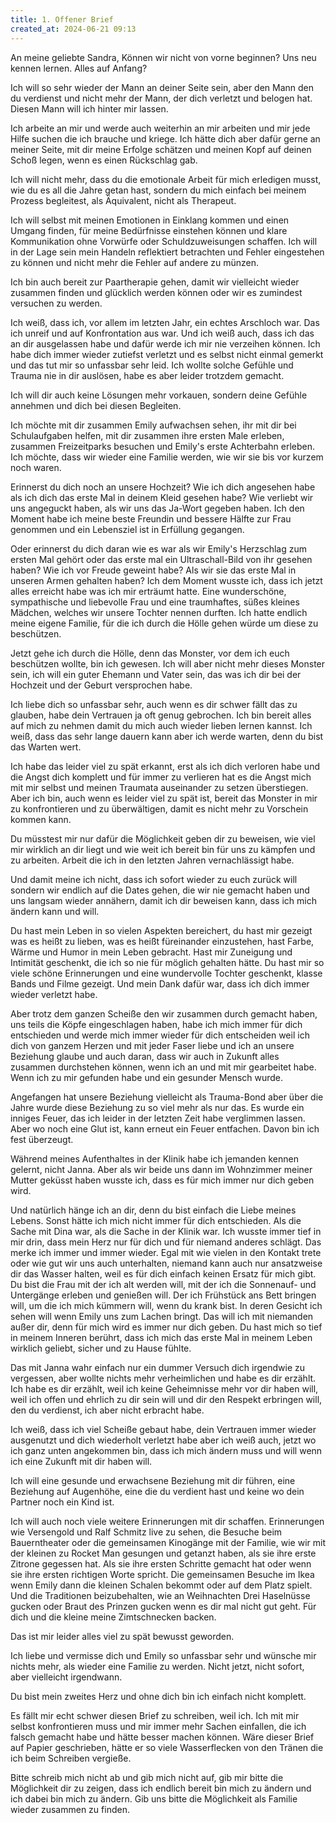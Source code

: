```yaml
---
title: 1. Offener Brief 
created_at: 2024-06-21 09:13
---
```


An meine geliebte Sandra,
Können wir nicht von vorne beginnen? Uns neu kennen lernen. Alles auf Anfang? 

Ich will so sehr wieder der Mann an deiner Seite sein, aber den Mann den du verdienst und nicht mehr der Mann, der dich verletzt und belogen hat. Diesen Mann will ich hinter mir lassen. 

Ich arbeite an mir und werde auch weiterhin an mir arbeiten und mir jede Hilfe suchen die ich brauche und kriege. Ich hätte dich aber dafür gerne an meiner Seite, mit dir meine Erfolge schätzen und meinen Kopf auf deinen Schoß legen, wenn es einen Rückschlag gab. 

Ich will nicht mehr, dass du die emotionale Arbeit für mich erledigen musst, wie du es all die Jahre getan hast, sondern du mich einfach bei meinem Prozess begleitest, als Äquivalent, nicht als Therapeut. 

Ich will selbst mit meinen Emotionen in Einklang kommen und einen Umgang finden, für meine Bedürfnisse einstehen können und klare Kommunikation ohne Vorwürfe oder Schuldzuweisungen schaffen. Ich will in der Lage sein mein Handeln reflektiert betrachten und Fehler eingestehen zu können und nicht mehr die Fehler auf andere zu münzen.

Ich bin auch bereit zur Paartherapie gehen, damit wir vielleicht wieder zusammen finden und glücklich werden können oder wir es zumindest versuchen zu werden.

Ich weiß, dass ich, vor allem im letzten Jahr, ein echtes Arschloch war. Das ich unreif und auf Konfrontation aus war. Und ich weiß auch, dass ich das an dir ausgelassen habe und dafür werde ich mir nie verzeihen können. Ich habe dich immer wieder zutiefst verletzt und es selbst nicht einmal gemerkt und das tut mir so unfassbar sehr leid. Ich wollte solche Gefühle und Trauma nie in dir auslösen, habe es aber leider trotzdem gemacht. 

Ich will dir auch keine Lösungen mehr vorkauen, sondern deine Gefühle annehmen und dich bei diesen Begleiten. 

Ich möchte mit dir zusammen Emily aufwachsen sehen, ihr mit dir bei Schulaufgaben helfen, mit dir zusammen ihre ersten Male erleben, zusammen Freizeitparks besuchen und Emily's erste Achterbahn erleben. Ich möchte, dass wir wieder eine Familie werden, wie wir sie bis vor kurzem noch waren. 

Erinnerst du dich noch an unsere Hochzeit? Wie ich dich angesehen habe als ich dich das erste Mal in deinem Kleid gesehen habe? Wie verliebt wir uns angeguckt haben, als wir uns das Ja-Wort gegeben haben. Ich den Moment habe ich meine beste Freundin und bessere Hälfte zur Frau genommen und ein Lebensziel ist in Erfüllung gegangen. 

Oder erinnerst du dich daran wie es war als wir Emily's Herzschlag zum ersten Mal gehört oder das erste mal ein Ultraschall-Bild von ihr gesehen haben? Wie ich vor Freude geweint habe? Als wir sie das erste Mal in unseren Armen gehalten haben? Ich dem Moment wusste ich, dass ich jetzt alles erreicht habe was ich mir erträumt hatte. Eine wunderschöne, sympathische und liebevolle Frau und eine traumhaftes, süßes kleines Mädchen, welches wir unsere Tochter nennen durften. Ich hatte endlich meine eigene Familie, für die ich durch die Hölle gehen würde um diese zu beschützen. 

Jetzt gehe ich durch die Hölle, denn das Monster, vor dem ich euch beschützen wollte, bin ich gewesen. Ich will aber nicht mehr dieses Monster sein, ich will ein guter Ehemann und Vater sein, das was ich dir bei der Hochzeit und der Geburt versprochen habe. 

Ich liebe dich so unfassbar sehr, auch wenn es dir schwer fällt das zu glauben, habe dein Vertrauen ja oft genug gebrochen. Ich bin bereit alles auf mich zu nehmen damit du mich auch wieder lieben lernen kannst. Ich weiß, dass das sehr lange dauern kann aber ich werde warten, denn du bist das Warten wert. 

Ich habe das leider viel zu spät erkannt, erst als ich dich verloren habe und die Angst dich komplett und für immer zu verlieren hat es die Angst mich mit mir selbst und meinen Traumata auseinander zu setzen überstiegen. Aber ich bin, auch wenn es leider viel zu spät ist, bereit das Monster in mir zu konfrontieren und zu überwältigen, damit es nicht mehr zu Vorschein kommen kann. 

Du müsstest mir nur dafür die Möglichkeit geben dir zu beweisen, wie viel mir wirklich an dir liegt und wie weit ich bereit bin für uns zu kämpfen und zu arbeiten. Arbeit die ich in den letzten Jahren vernachlässigt habe. 

Und damit meine ich nicht, dass ich sofort wieder zu euch zurück will sondern wir endlich  auf die Dates gehen, die wir nie gemacht haben und uns langsam wieder annähern, damit ich dir beweisen kann, dass ich mich ändern kann und will.

Du hast mein Leben in so vielen Aspekten bereichert, du hast mir gezeigt was es heißt zu lieben, was es heißt füreinander einzustehen, hast Farbe, Wärme und Humor in mein Leben gebracht. Hast mir Zuneigung und Intimität geschenkt, die ich so nie für möglich gehalten hätte. Du hast mir so viele schöne Erinnerungen und eine wundervolle Tochter geschenkt, klasse Bands und Filme gezeigt. Und mein Dank dafür war, dass ich dich immer wieder verletzt habe. 

Aber trotz dem ganzen Scheiße den wir zusammen durch gemacht haben, uns teils die Köpfe eingeschlagen haben, habe ich mich immer für dich entschieden und werde mich immer wieder für dich entscheiden weil ich dich von ganzem Herzen und mit jeder Faser liebe und ich an unsere Beziehung glaube und auch daran, dass wir auch in Zukunft alles zusammen durchstehen können, wenn ich an und mit mir gearbeitet habe. Wenn ich zu mir gefunden habe und ein gesunder Mensch wurde.

Angefangen hat unsere Beziehung vielleicht als Trauma-Bond aber über die Jahre wurde diese Beziehung zu so viel mehr als nur das. Es wurde ein inniges Feuer, das ich leider in der letzten Zeit habe verglimmen lassen. Aber wo noch eine Glut ist, kann erneut ein Feuer entfachen. Davon bin ich fest überzeugt.

Während meines Aufenthaltes in der Klinik habe ich jemanden kennen gelernt, nicht Janna. Aber als wir beide uns dann im Wohnzimmer meiner Mutter geküsst haben wusste ich, dass es für mich immer nur dich geben wird. 

Und natürlich hänge ich an dir, denn du bist einfach die Liebe meines Lebens. Sonst hätte ich mich nicht immer für dich entschieden. Als die Sache mit Dina war, als die Sache in der Klinik war. Ich wusste immer tief in mir drin, dass mein Herz nur für dich und für niemand anderes schlägt. Das merke ich immer und immer wieder. Egal mit wie vielen in den Kontakt trete oder wie gut wir uns auch unterhalten, niemand kann auch nur ansatzweise dir das Wasser halten, weil es für dich einfach keinen Ersatz für mich gibt. Du bist die Frau mit der ich alt werden will, mit der ich die Sonnenauf-  und Untergänge erleben und genießen will. Der ich Frühstück ans Bett bringen will, um die ich mich kümmern will, wenn du krank bist. In deren Gesicht ich sehen will wenn Emily uns zum Lachen bringt. Das will ich mit niemanden außer dir, denn für mich wird es immer nur dich geben. Du hast mich so tief in meinem Inneren berührt, dass ich mich das erste Mal in meinem Leben wirklich geliebt, sicher und zu Hause fühlte. 

Das mit Janna wahr einfach nur ein dummer Versuch dich irgendwie zu vergessen, aber wollte nichts mehr verheimlichen und habe es dir erzählt. Ich habe es dir erzählt, weil ich keine Geheimnisse mehr vor dir haben will, weil ich offen und ehrlich zu dir sein will und dir den Respekt erbringen will, den du verdienst, ich aber nicht erbracht habe. 

Ich weiß, dass ich viel Scheiße gebaut habe, dein Vertrauen immer wieder ausgenutzt und dich wiederholt verletzt habe aber ich weiß auch, jetzt wo ich ganz unten angekommen bin, dass ich mich ändern muss und will wenn ich eine Zukunft mit dir haben will. 

Ich will eine gesunde und erwachsene Beziehung mit dir führen, eine Beziehung auf Augenhöhe, eine die du verdient hast und keine wo dein Partner noch ein Kind ist. 

Ich will auch noch viele weitere Erinnerungen mit dir schaffen. Erinnerungen wie Versengold und Ralf Schmitz live zu sehen, die Besuche beim Bauerntheater oder die gemeinsamen Kinogänge mit der Familie, wie wir mit der kleinen zu Rocket Man gesungen und getanzt haben, als sie ihre erste Zitrone gegessen hat. Als sie ihre ersten Schritte gemacht hat oder wenn sie ihre ersten richtigen Worte spricht. Die gemeinsamen Besuche im Ikea wenn Emily dann die kleinen Schalen bekommt oder auf dem Platz spielt. Und die Traditionen beizubehalten, wie an Weihnachten Drei Haselnüsse gucken oder Braut des Prinzen gucken wenn es dir mal nicht gut geht. Für dich und die kleine meine Zimtschnecken backen. 

Das ist mir leider alles viel zu spät bewusst geworden. 

Ich liebe und vermisse dich und Emily so unfassbar sehr und wünsche mir nichts mehr, als wieder eine Familie zu werden. Nicht jetzt, nicht sofort, aber vielleicht irgendwann. 

Du bist mein zweites Herz und ohne dich bin ich einfach nicht komplett. 

Es fällt mir echt schwer diesen Brief zu schreiben, weil ich. Ich mit mir selbst konfrontieren muss und mir immer mehr Sachen einfallen, die ich falsch gemacht habe und hätte besser machen können. Wäre dieser Brief auf Papier geschrieben, hätte er so viele Wasserflecken von den Tränen die ich beim Schreiben vergieße. 

Bitte schreib mich nicht ab und gib mich nicht auf, gib mir bitte die Möglichkeit dir zu zeigen, dass ich endlich bereit bin mich zu ändern und ich dabei bin mich zu ändern. Gib uns bitte die Möglichkeit als Familie wieder zusammen zu finden. 